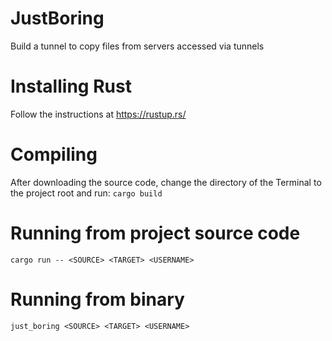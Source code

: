 # JustBoring
Build a tunnel to copy files from servers accessed via tunnels

# Installing Rust
Follow the instructions at https://rustup.rs/

# Compiling
After downloading the source code, change the directory of the Terminal to the project root and run: 
`cargo build`

# Running from project source code
`cargo run -- <SOURCE> <TARGET> <USERNAME>`

# Running from binary
`just_boring <SOURCE> <TARGET> <USERNAME>`
